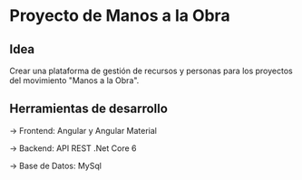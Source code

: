 # Proyecto de Manos a la Obra

## Idea

Crear una plataforma de gestión de recursos y personas para los proyectos del movimiento "Manos a la Obra".

## Herramientas de desarrollo

-> Frontend: Angular y Angular Material

-> Backend: API REST .Net Core 6

-> Base de Datos: MySql
